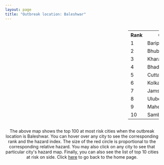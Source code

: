 ```yaml
---
layout: page
title: "Outbreak location: Baleshwar"
---
```

<div style="width: 100%; overflow: auto;">
<div style="width: 75%; float: left;">
<div id="mapid">
<script src="https://buda-magenta.github.io/hazard_map/load_map.js"></script>

<script>
var marker_outbreak = L.marker([21.500000, 86.750000],{"autoPan": true}).addTo(map); marker_outbreak.bindTooltip("Baleshwar").openTooltip();

var circle_1 = L.circle([21.934900, 86.732400], {"pane": "markerPane", "color": "red", "fill": true, "fillOpacity": 0.2, "fillRule": "evenodd", "lineCap": "round", "lineJoin": "round", "opacity": 1.0, "radius": 138082, "stroke": true, "weight": 3}).addTo(map);
circle_1.bindTooltip("Baripada<br>rank: 1<br>hazard index: 0.138083")
circle_1.bindPopup('<a href="https://buda-magenta.github.io/hazard_map/Baripada">Baripada</a>')

var circle_2 = L.circle([20.266777, 85.843559], {"pane": "markerPane", "color": "red", "fill": true, "fillOpacity": 0.2, "fillRule": "evenodd", "lineCap": "round", "lineJoin": "round", "opacity": 1.0, "radius": 47629, "stroke": true, "weight": 3}).addTo(map);
circle_2.bindTooltip("Bhubaneswar<br>rank: 2<br>hazard index: 0.047629")
circle_2.bindPopup('<a href="https://buda-magenta.github.io/hazard_map/Bhubaneswar">Bhubaneswar</a>')

var circle_3 = L.circle([25.133173, 86.525040], {"pane": "markerPane", "color": "red", "fill": true, "fillOpacity": 0.2, "fillRule": "evenodd", "lineCap": "round", "lineJoin": "round", "opacity": 1.0, "radius": 45208, "stroke": true, "weight": 3}).addTo(map);
circle_3.bindTooltip("Kharagpur<br>rank: 3<br>hazard index: 0.045208")
circle_3.bindPopup('<a href="https://buda-magenta.github.io/hazard_map/Kharagpur">Kharagpur</a>')

var circle_4 = L.circle([21.063329, 86.505373], {"pane": "markerPane", "color": "red", "fill": true, "fillOpacity": 0.2, "fillRule": "evenodd", "lineCap": "round", "lineJoin": "round", "opacity": 1.0, "radius": 34379, "stroke": true, "weight": 3}).addTo(map);
circle_4.bindTooltip("Bhadrak<br>rank: 4<br>hazard index: 0.034380")
circle_4.bindPopup('<a href="https://buda-magenta.github.io/hazard_map/Bhadrak">Bhadrak</a>')

var circle_5 = L.circle([20.468600, 85.879200], {"pane": "markerPane", "color": "red", "fill": true, "fillOpacity": 0.2, "fillRule": "evenodd", "lineCap": "round", "lineJoin": "round", "opacity": 1.0, "radius": 26114, "stroke": true, "weight": 3}).addTo(map);
circle_5.bindTooltip("Cuttack<br>rank: 5<br>hazard index: 0.026114")
circle_5.bindPopup('<a href="https://buda-magenta.github.io/hazard_map/Cuttack">Cuttack</a>')

var circle_6 = L.circle([22.541418, 88.357691], {"pane": "markerPane", "color": "red", "fill": true, "fillOpacity": 0.2, "fillRule": "evenodd", "lineCap": "round", "lineJoin": "round", "opacity": 1.0, "radius": 18597, "stroke": true, "weight": 3}).addTo(map);
circle_6.bindTooltip("Kolkata<br>rank: 6<br>hazard index: 0.018597")
circle_6.bindPopup('<a href="https://buda-magenta.github.io/hazard_map/Kolkata">Kolkata</a>')

var circle_7 = L.circle([22.801519, 86.202958], {"pane": "markerPane", "color": "red", "fill": true, "fillOpacity": 0.2, "fillRule": "evenodd", "lineCap": "round", "lineJoin": "round", "opacity": 1.0, "radius": 11504, "stroke": true, "weight": 3}).addTo(map);
circle_7.bindTooltip("Jamshedpur<br>rank: 7<br>hazard index: 0.011505")
circle_7.bindPopup('<a href="https://buda-magenta.github.io/hazard_map/Jamshedpur">Jamshedpur</a>')

var circle_8 = L.circle([22.472223, 88.093845], {"pane": "markerPane", "color": "red", "fill": true, "fillOpacity": 0.2, "fillRule": "evenodd", "lineCap": "round", "lineJoin": "round", "opacity": 1.0, "radius": 9973, "stroke": true, "weight": 3}).addTo(map);
circle_8.bindTooltip("Uluberia<br>rank: 8<br>hazard index: 0.009974")
circle_8.bindPopup('<a href="https://buda-magenta.github.io/hazard_map/Uluberia">Uluberia</a>')

var circle_9 = L.circle([22.508621, 88.253218], {"pane": "markerPane", "color": "red", "fill": true, "fillOpacity": 0.2, "fillRule": "evenodd", "lineCap": "round", "lineJoin": "round", "opacity": 1.0, "radius": 8126, "stroke": true, "weight": 3}).addTo(map);
circle_9.bindTooltip("Maheshtala<br>rank: 9<br>hazard index: 0.008127")
circle_9.bindPopup('<a href="https://buda-magenta.github.io/hazard_map/Maheshtala">Maheshtala</a>')

var circle_10 = L.circle([21.400000, 83.883333], {"pane": "markerPane", "color": "red", "fill": true, "fillOpacity": 0.2, "fillRule": "evenodd", "lineCap": "round", "lineJoin": "round", "opacity": 1.0, "radius": 7240, "stroke": true, "weight": 3}).addTo(map);
circle_10.bindTooltip("Sambalpur<br>rank: 10<br>hazard index: 0.007241")
circle_10.bindPopup('<a href="https://buda-magenta.github.io/hazard_map/Sambalpur">Sambalpur</a>')

var circle_11 = L.circle([17.723128, 83.301284], {"pane": "markerPane", "color": "red", "fill": true, "fillOpacity": 0.2, "fillRule": "evenodd", "lineCap": "round", "lineJoin": "round", "opacity": 1.0, "radius": 6399, "stroke": true, "weight": 3}).addTo(map);
circle_11.bindTooltip("Visakhapatnam<br>rank: 11<br>hazard index: 0.006399")
circle_11.bindPopup('<a href="https://buda-magenta.github.io/hazard_map/Visakhapatnam">Visakhapatnam</a>')

var circle_12 = L.circle([19.807608, 85.825254], {"pane": "markerPane", "color": "red", "fill": true, "fillOpacity": 0.2, "fillRule": "evenodd", "lineCap": "round", "lineJoin": "round", "opacity": 1.0, "radius": 5483, "stroke": true, "weight": 3}).addTo(map);
circle_12.bindTooltip("Puri<br>rank: 12<br>hazard index: 0.005483")
circle_12.bindPopup('<a href="https://buda-magenta.github.io/hazard_map/Puri">Puri</a>')

var circle_13 = L.circle([22.028124, 88.063265], {"pane": "markerPane", "color": "red", "fill": true, "fillOpacity": 0.2, "fillRule": "evenodd", "lineCap": "round", "lineJoin": "round", "opacity": 1.0, "radius": 4181, "stroke": true, "weight": 3}).addTo(map);
circle_13.bindTooltip("Haldia<br>rank: 13<br>hazard index: 0.004181")
circle_13.bindPopup('<a href="https://buda-magenta.github.io/hazard_map/Haldia">Haldia</a>')

var circle_14 = L.circle([19.087076, 82.023572], {"pane": "markerPane", "color": "red", "fill": true, "fillOpacity": 0.2, "fillRule": "evenodd", "lineCap": "round", "lineJoin": "round", "opacity": 1.0, "radius": 3385, "stroke": true, "weight": 3}).addTo(map);
circle_14.bindTooltip("Jagdalpur<br>rank: 14<br>hazard index: 0.003385")
circle_14.bindPopup('<a href="https://buda-magenta.github.io/hazard_map/Jagdalpur">Jagdalpur</a>')

var circle_15 = L.circle([22.782355, 86.159003], {"pane": "markerPane", "color": "red", "fill": true, "fillOpacity": 0.2, "fillRule": "evenodd", "lineCap": "round", "lineJoin": "round", "opacity": 1.0, "radius": 3146, "stroke": true, "weight": 3}).addTo(map);
circle_15.bindTooltip("Adityapur<br>rank: 15<br>hazard index: 0.003146")
circle_15.bindPopup('<a href="https://buda-magenta.github.io/hazard_map/Adityapur">Adityapur</a>')

var circle_16 = L.circle([23.131954, 87.207397], {"pane": "markerPane", "color": "red", "fill": true, "fillOpacity": 0.2, "fillRule": "evenodd", "lineCap": "round", "lineJoin": "round", "opacity": 1.0, "radius": 2993, "stroke": true, "weight": 3}).addTo(map);
circle_16.bindTooltip("Bankura<br>rank: 16<br>hazard index: 0.002994")
circle_16.bindPopup('<a href="https://buda-magenta.github.io/hazard_map/Bankura">Bankura</a>')

var circle_17 = L.circle([25.572433, 83.609605], {"pane": "markerPane", "color": "red", "fill": true, "fillOpacity": 0.2, "fillRule": "evenodd", "lineCap": "round", "lineJoin": "round", "opacity": 1.0, "radius": 2748, "stroke": true, "weight": 3}).addTo(map);
circle_17.bindTooltip("Medinipur<br>rank: 17<br>hazard index: 0.002748")
circle_17.bindPopup('<a href="https://buda-magenta.github.io/hazard_map/Medinipur">Medinipur</a>')

var circle_18 = L.circle([28.651718, 77.221939], {"pane": "markerPane", "color": "red", "fill": true, "fillOpacity": 0.2, "fillRule": "evenodd", "lineCap": "round", "lineJoin": "round", "opacity": 1.0, "radius": 1324, "stroke": true, "weight": 3}).addTo(map);
circle_18.bindTooltip("Delhi<br>rank: 18<br>hazard index: 0.001324")
circle_18.bindPopup('<a href="https://buda-magenta.github.io/hazard_map/Delhi">Delhi</a>')

var circle_19 = L.circle([18.112082, 83.405220], {"pane": "markerPane", "color": "red", "fill": true, "fillOpacity": 0.2, "fillRule": "evenodd", "lineCap": "round", "lineJoin": "round", "opacity": 1.0, "radius": 912, "stroke": true, "weight": 3}).addTo(map);
circle_19.bindTooltip("Vizianagaram<br>rank: 19<br>hazard index: 0.000912")
circle_19.bindPopup('<a href="https://buda-magenta.github.io/hazard_map/Vizianagaram">Vizianagaram</a>')

var circle_20 = L.circle([13.083694, 80.270186], {"pane": "markerPane", "color": "red", "fill": true, "fillOpacity": 0.2, "fillRule": "evenodd", "lineCap": "round", "lineJoin": "round", "opacity": 1.0, "radius": 867, "stroke": true, "weight": 3}).addTo(map);
circle_20.bindTooltip("Chennai<br>rank: 20<br>hazard index: 0.000868")
circle_20.bindPopup('<a href="https://buda-magenta.github.io/hazard_map/Chennai">Chennai</a>')

var circle_21 = L.circle([12.979120, 77.591300], {"pane": "markerPane", "color": "red", "fill": true, "fillOpacity": 0.2, "fillRule": "evenodd", "lineCap": "round", "lineJoin": "round", "opacity": 1.0, "radius": 794, "stroke": true, "weight": 3}).addTo(map);
circle_21.bindTooltip("Bangalore<br>rank: 21<br>hazard index: 0.000795")
circle_21.bindPopup('<a href="https://buda-magenta.github.io/hazard_map/Bangalore">Bangalore</a>')

var circle_22 = L.circle([17.388786, 78.461065], {"pane": "markerPane", "color": "red", "fill": true, "fillOpacity": 0.2, "fillRule": "evenodd", "lineCap": "round", "lineJoin": "round", "opacity": 1.0, "radius": 742, "stroke": true, "weight": 3}).addTo(map);
circle_22.bindTooltip("Hyderabad<br>rank: 22<br>hazard index: 0.000743")
circle_22.bindPopup('<a href="https://buda-magenta.github.io/hazard_map/Hyderabad">Hyderabad</a>')

var circle_23 = L.circle([16.508759, 80.618510], {"pane": "markerPane", "color": "red", "fill": true, "fillOpacity": 0.2, "fillRule": "evenodd", "lineCap": "round", "lineJoin": "round", "opacity": 1.0, "radius": 742, "stroke": true, "weight": 3}).addTo(map);
circle_23.bindTooltip("Vijayawada<br>rank: 23<br>hazard index: 0.000743")
circle_23.bindPopup('<a href="https://buda-magenta.github.io/hazard_map/Vijayawada">Vijayawada</a>')

var circle_24 = L.circle([23.370035, 85.325013], {"pane": "markerPane", "color": "red", "fill": true, "fillOpacity": 0.2, "fillRule": "evenodd", "lineCap": "round", "lineJoin": "round", "opacity": 1.0, "radius": 735, "stroke": true, "weight": 3}).addTo(map);
circle_24.bindTooltip("Ranchi<br>rank: 24<br>hazard index: 0.000735")
circle_24.bindPopup('<a href="https://buda-magenta.github.io/hazard_map/Ranchi">Ranchi</a>')

var circle_25 = L.circle([23.687130, 86.974659], {"pane": "markerPane", "color": "red", "fill": true, "fillOpacity": 0.2, "fillRule": "evenodd", "lineCap": "round", "lineJoin": "round", "opacity": 1.0, "radius": 702, "stroke": true, "weight": 3}).addTo(map);
circle_25.bindTooltip("Asansol<br>rank: 25<br>hazard index: 0.000703")
circle_25.bindPopup('<a href="https://buda-magenta.github.io/hazard_map/Asansol">Asansol</a>')

var circle_26 = L.circle([19.309813, 84.797156], {"pane": "markerPane", "color": "red", "fill": true, "fillOpacity": 0.2, "fillRule": "evenodd", "lineCap": "round", "lineJoin": "round", "opacity": 1.0, "radius": 700, "stroke": true, "weight": 3}).addTo(map);
circle_26.bindTooltip("Brahmapur<br>rank: 26<br>hazard index: 0.000700")
circle_26.bindPopup('<a href="https://buda-magenta.github.io/hazard_map/Brahmapur">Brahmapur</a>')

var circle_27 = L.circle([25.609324, 85.123525], {"pane": "markerPane", "color": "red", "fill": true, "fillOpacity": 0.2, "fillRule": "evenodd", "lineCap": "round", "lineJoin": "round", "opacity": 1.0, "radius": 684, "stroke": true, "weight": 3}).addTo(map);
circle_27.bindTooltip("Patna<br>rank: 27<br>hazard index: 0.000685")
circle_27.bindPopup('<a href="https://buda-magenta.github.io/hazard_map/Patna">Patna</a>')

var circle_28 = L.circle([19.075990, 72.877393], {"pane": "markerPane", "color": "red", "fill": true, "fillOpacity": 0.2, "fillRule": "evenodd", "lineCap": "round", "lineJoin": "round", "opacity": 1.0, "radius": 578, "stroke": true, "weight": 3}).addTo(map);
circle_28.bindTooltip("Mumbai<br>rank: 28<br>hazard index: 0.000579")
circle_28.bindPopup('<a href="https://buda-magenta.github.io/hazard_map/Mumbai">Mumbai</a>')

var circle_29 = L.circle([23.332200, 86.361600], {"pane": "markerPane", "color": "red", "fill": true, "fillOpacity": 0.2, "fillRule": "evenodd", "lineCap": "round", "lineJoin": "round", "opacity": 1.0, "radius": 578, "stroke": true, "weight": 3}).addTo(map);
circle_29.bindTooltip("Purulia<br>rank: 29<br>hazard index: 0.000578")
circle_29.bindPopup('<a href="https://buda-magenta.github.io/hazard_map/Purulia">Purulia</a>')

var circle_30 = L.circle([22.591260, 88.390964], {"pane": "markerPane", "color": "red", "fill": true, "fillOpacity": 0.2, "fillRule": "evenodd", "lineCap": "round", "lineJoin": "round", "opacity": 1.0, "radius": 544, "stroke": true, "weight": 3}).addTo(map);
circle_30.bindTooltip("Bidhan Nagar<br>rank: 30<br>hazard index: 0.000544")
circle_30.bindPopup('<a href="https://buda-magenta.github.io/hazard_map/Bidhan_Nagar">Bidhan Nagar</a>')

var circle_31 = L.circle([22.214285, 84.872437], {"pane": "markerPane", "color": "red", "fill": true, "fillOpacity": 0.2, "fillRule": "evenodd", "lineCap": "round", "lineJoin": "round", "opacity": 1.0, "radius": 514, "stroke": true, "weight": 3}).addTo(map);
circle_31.bindTooltip("Raurkela<br>rank: 31<br>hazard index: 0.000514")
circle_31.bindPopup('<a href="https://buda-magenta.github.io/hazard_map/Raurkela">Raurkela</a>')

var circle_32 = L.circle([26.180598, 91.753943], {"pane": "markerPane", "color": "red", "fill": true, "fillOpacity": 0.2, "fillRule": "evenodd", "lineCap": "round", "lineJoin": "round", "opacity": 1.0, "radius": 455, "stroke": true, "weight": 3}).addTo(map);
circle_32.bindTooltip("Guwahati<br>rank: 32<br>hazard index: 0.000456")
circle_32.bindPopup('<a href="https://buda-magenta.github.io/hazard_map/Guwahati">Guwahati</a>')

var circle_33 = L.circle([24.476642, 86.606732], {"pane": "markerPane", "color": "red", "fill": true, "fillOpacity": 0.2, "fillRule": "evenodd", "lineCap": "round", "lineJoin": "round", "opacity": 1.0, "radius": 455, "stroke": true, "weight": 3}).addTo(map);
circle_33.bindTooltip("Deoghar<br>rank: 33<br>hazard index: 0.000456")
circle_33.bindPopup('<a href="https://buda-magenta.github.io/hazard_map/Deoghar">Deoghar</a>')

var circle_34 = L.circle([23.795281, 86.430964], {"pane": "markerPane", "color": "red", "fill": true, "fillOpacity": 0.2, "fillRule": "evenodd", "lineCap": "round", "lineJoin": "round", "opacity": 1.0, "radius": 396, "stroke": true, "weight": 3}).addTo(map);
circle_34.bindTooltip("Dhanbad<br>rank: 34<br>hazard index: 0.000396")
circle_34.bindPopup('<a href="https://buda-magenta.github.io/hazard_map/Dhanbad">Dhanbad</a>')

var circle_35 = L.circle([23.535048, 87.338043], {"pane": "markerPane", "color": "red", "fill": true, "fillOpacity": 0.2, "fillRule": "evenodd", "lineCap": "round", "lineJoin": "round", "opacity": 1.0, "radius": 376, "stroke": true, "weight": 3}).addTo(map);
circle_35.bindTooltip("Durgapur<br>rank: 35<br>hazard index: 0.000376")
circle_35.bindPopup('<a href="https://buda-magenta.github.io/hazard_map/Durgapur">Durgapur</a>')

var circle_36 = L.circle([23.250000, 87.750000], {"pane": "markerPane", "color": "red", "fill": true, "fillOpacity": 0.2, "fillRule": "evenodd", "lineCap": "round", "lineJoin": "round", "opacity": 1.0, "radius": 375, "stroke": true, "weight": 3}).addTo(map);
circle_36.bindTooltip("Barddhaman<br>rank: 36<br>hazard index: 0.000375")
circle_36.bindPopup('<a href="https://buda-magenta.github.io/hazard_map/Barddhaman">Barddhaman</a>')

var circle_37 = L.circle([26.716413, 88.430992], {"pane": "markerPane", "color": "red", "fill": true, "fillOpacity": 0.2, "fillRule": "evenodd", "lineCap": "round", "lineJoin": "round", "opacity": 1.0, "radius": 357, "stroke": true, "weight": 3}).addTo(map);
circle_37.bindTooltip("Siliguri<br>rank: 37<br>hazard index: 0.000358")
circle_37.bindPopup('<a href="https://buda-magenta.github.io/hazard_map/Siliguri">Siliguri</a>')

var circle_38 = L.circle([26.460914, 80.321759], {"pane": "markerPane", "color": "red", "fill": true, "fillOpacity": 0.2, "fillRule": "evenodd", "lineCap": "round", "lineJoin": "round", "opacity": 1.0, "radius": 280, "stroke": true, "weight": 3}).addTo(map);
circle_38.bindTooltip("Kanpur<br>rank: 38<br>hazard index: 0.000281")
circle_38.bindPopup('<a href="https://buda-magenta.github.io/hazard_map/Kanpur">Kanpur</a>')

var circle_39 = L.circle([22.695034, 88.377060], {"pane": "markerPane", "color": "red", "fill": true, "fillOpacity": 0.2, "fillRule": "evenodd", "lineCap": "round", "lineJoin": "round", "opacity": 1.0, "radius": 254, "stroke": true, "weight": 3}).addTo(map);
circle_39.bindTooltip("Panihati<br>rank: 39<br>hazard index: 0.000255")
circle_39.bindPopup('<a href="https://buda-magenta.github.io/hazard_map/Panihati">Panihati</a>')

var circle_40 = L.circle([22.670728, 88.376342], {"pane": "markerPane", "color": "red", "fill": true, "fillOpacity": 0.2, "fillRule": "evenodd", "lineCap": "round", "lineJoin": "round", "opacity": 1.0, "radius": 223, "stroke": true, "weight": 3}).addTo(map);
circle_40.bindTooltip("Kamarhati<br>rank: 40<br>hazard index: 0.000223")
circle_40.bindPopup('<a href="https://buda-magenta.github.io/hazard_map/Kamarhati">Kamarhati</a>')

var circle_41 = L.circle([17.005045, 81.780473], {"pane": "markerPane", "color": "red", "fill": true, "fillOpacity": 0.2, "fillRule": "evenodd", "lineCap": "round", "lineJoin": "round", "opacity": 1.0, "radius": 217, "stroke": true, "weight": 3}).addTo(map);
circle_41.bindTooltip("Rajahmundry<br>rank: 41<br>hazard index: 0.000217")
circle_41.bindPopup('<a href="https://buda-magenta.github.io/hazard_map/Rajahmundry">Rajahmundry</a>')

var circle_42 = L.circle([21.237947, 81.633683], {"pane": "markerPane", "color": "red", "fill": true, "fillOpacity": 0.2, "fillRule": "evenodd", "lineCap": "round", "lineJoin": "round", "opacity": 1.0, "radius": 215, "stroke": true, "weight": 3}).addTo(map);
circle_42.bindTooltip("Raipur<br>rank: 42<br>hazard index: 0.000216")
circle_42.bindPopup('<a href="https://buda-magenta.github.io/hazard_map/Raipur">Raipur</a>')

var circle_43 = L.circle([22.890183, 88.426939], {"pane": "markerPane", "color": "red", "fill": true, "fillOpacity": 0.2, "fillRule": "evenodd", "lineCap": "round", "lineJoin": "round", "opacity": 1.0, "radius": 212, "stroke": true, "weight": 3}).addTo(map);
circle_43.bindTooltip("Naihati<br>rank: 43<br>hazard index: 0.000212")
circle_43.bindPopup('<a href="https://buda-magenta.github.io/hazard_map/Naihati">Naihati</a>')

var circle_44 = L.circle([23.730215, 86.839671], {"pane": "markerPane", "color": "red", "fill": true, "fillOpacity": 0.2, "fillRule": "evenodd", "lineCap": "round", "lineJoin": "round", "opacity": 1.0, "radius": 208, "stroke": true, "weight": 3}).addTo(map);
circle_44.bindTooltip("Kulti<br>rank: 44<br>hazard index: 0.000208")
circle_44.bindPopup('<a href="https://buda-magenta.github.io/hazard_map/Kulti">Kulti</a>')

var circle_45 = L.circle([22.646958, 88.343612], {"pane": "markerPane", "color": "red", "fill": true, "fillOpacity": 0.2, "fillRule": "evenodd", "lineCap": "round", "lineJoin": "round", "opacity": 1.0, "radius": 193, "stroke": true, "weight": 3}).addTo(map);
circle_45.bindTooltip("Bally<br>rank: 45<br>hazard index: 0.000194")
circle_45.bindPopup('<a href="https://buda-magenta.github.io/hazard_map/Bally">Bally</a>')

var circle_46 = L.circle([22.519770, 82.629515], {"pane": "markerPane", "color": "red", "fill": true, "fillOpacity": 0.2, "fillRule": "evenodd", "lineCap": "round", "lineJoin": "round", "opacity": 1.0, "radius": 188, "stroke": true, "weight": 3}).addTo(map);
circle_46.bindTooltip("Korba<br>rank: 46<br>hazard index: 0.000188")
circle_46.bindPopup('<a href="https://buda-magenta.github.io/hazard_map/Korba">Korba</a>')

var circle_47 = L.circle([22.500000, 83.500000], {"pane": "markerPane", "color": "red", "fill": true, "fillOpacity": 0.2, "fillRule": "evenodd", "lineCap": "round", "lineJoin": "round", "opacity": 1.0, "radius": 180, "stroke": true, "weight": 3}).addTo(map);
circle_47.bindTooltip("Raigarh<br>rank: 47<br>hazard index: 0.000180")
circle_47.bindPopup('<a href="https://buda-magenta.github.io/hazard_map/Raigarh">Raigarh</a>')

var circle_48 = L.circle([22.707369, 88.374437], {"pane": "markerPane", "color": "red", "fill": true, "fillOpacity": 0.2, "fillRule": "evenodd", "lineCap": "round", "lineJoin": "round", "opacity": 1.0, "radius": 164, "stroke": true, "weight": 3}).addTo(map);
circle_48.bindTooltip("Baranagar<br>rank: 48<br>hazard index: 0.000165")
circle_48.bindPopup('<a href="https://buda-magenta.github.io/hazard_map/Baranagar">Baranagar</a>')

var circle_49 = L.circle([24.965712, 88.127778], {"pane": "markerPane", "color": "red", "fill": true, "fillOpacity": 0.2, "fillRule": "evenodd", "lineCap": "round", "lineJoin": "round", "opacity": 1.0, "radius": 157, "stroke": true, "weight": 3}).addTo(map);
circle_49.bindTooltip("English Bazar<br>rank: 49<br>hazard index: 0.000157")
circle_49.bindPopup('<a href="https://buda-magenta.github.io/hazard_map/English_Bazar">English Bazar</a>')

var circle_50 = L.circle([18.320022, 83.916077], {"pane": "markerPane", "color": "red", "fill": true, "fillOpacity": 0.2, "fillRule": "evenodd", "lineCap": "round", "lineJoin": "round", "opacity": 1.0, "radius": 156, "stroke": true, "weight": 3}).addTo(map);
circle_50.bindTooltip("Srikakulam<br>rank: 50<br>hazard index: 0.000156")
circle_50.bindPopup('<a href="https://buda-magenta.github.io/hazard_map/Srikakulam">Srikakulam</a>')

var circle_51 = L.circle([11.001812, 76.962843], {"pane": "markerPane", "color": "red", "fill": true, "fillOpacity": 0.2, "fillRule": "evenodd", "lineCap": "round", "lineJoin": "round", "opacity": 1.0, "radius": 150, "stroke": true, "weight": 3}).addTo(map);
circle_51.bindTooltip("Coimbatore<br>rank: 51<br>hazard index: 0.000151")
circle_51.bindPopup('<a href="https://buda-magenta.github.io/hazard_map/Coimbatore">Coimbatore</a>')

var circle_52 = L.circle([22.383333, 82.133333], {"pane": "markerPane", "color": "red", "fill": true, "fillOpacity": 0.2, "fillRule": "evenodd", "lineCap": "round", "lineJoin": "round", "opacity": 1.0, "radius": 138, "stroke": true, "weight": 3}).addTo(map);
circle_52.bindTooltip("Bilaspur<br>rank: 52<br>hazard index: 0.000139")
circle_52.bindPopup('<a href="https://buda-magenta.github.io/hazard_map/Bilaspur">Bilaspur</a>')

var circle_53 = L.circle([18.793568, 80.815939], {"pane": "markerPane", "color": "red", "fill": true, "fillOpacity": 0.2, "fillRule": "evenodd", "lineCap": "round", "lineJoin": "round", "opacity": 1.0, "radius": 137, "stroke": true, "weight": 3}).addTo(map);
circle_53.bindTooltip("Bijapur<br>rank: 53<br>hazard index: 0.000138")
circle_53.bindPopup('<a href="https://buda-magenta.github.io/hazard_map/Bijapur">Bijapur</a>')

var circle_54 = L.circle([22.694792, 88.453018], {"pane": "markerPane", "color": "red", "fill": true, "fillOpacity": 0.2, "fillRule": "evenodd", "lineCap": "round", "lineJoin": "round", "opacity": 1.0, "radius": 132, "stroke": true, "weight": 3}).addTo(map);
circle_54.bindTooltip("Madhyamgram<br>rank: 54<br>hazard index: 0.000132")
circle_54.bindPopup('<a href="https://buda-magenta.github.io/hazard_map/Madhyamgram">Madhyamgram</a>')

var circle_55 = L.circle([26.083143, 86.032571], {"pane": "markerPane", "color": "red", "fill": true, "fillOpacity": 0.2, "fillRule": "evenodd", "lineCap": "round", "lineJoin": "round", "opacity": 1.0, "radius": 126, "stroke": true, "weight": 3}).addTo(map);
circle_55.bindTooltip("Darbhanga<br>rank: 55<br>hazard index: 0.000127")
circle_55.bindPopup('<a href="https://buda-magenta.github.io/hazard_map/Darbhanga">Darbhanga</a>')

var circle_56 = L.circle([22.754995, 88.341667], {"pane": "markerPane", "color": "red", "fill": true, "fillOpacity": 0.2, "fillRule": "evenodd", "lineCap": "round", "lineJoin": "round", "opacity": 1.0, "radius": 121, "stroke": true, "weight": 3}).addTo(map);
circle_56.bindTooltip("Serampore<br>rank: 56<br>hazard index: 0.000122")
circle_56.bindPopup('<a href="https://buda-magenta.github.io/hazard_map/Serampore">Serampore</a>')

var circle_57 = L.circle([11.664300, 78.146000], {"pane": "markerPane", "color": "red", "fill": true, "fillOpacity": 0.2, "fillRule": "evenodd", "lineCap": "round", "lineJoin": "round", "opacity": 1.0, "radius": 118, "stroke": true, "weight": 3}).addTo(map);
circle_57.bindTooltip("Salem<br>rank: 57<br>hazard index: 0.000118")
circle_57.bindPopup('<a href="https://buda-magenta.github.io/hazard_map/Salem">Salem</a>')

var circle_58 = L.circle([22.667046, 88.341146], {"pane": "markerPane", "color": "red", "fill": true, "fillOpacity": 0.2, "fillRule": "evenodd", "lineCap": "round", "lineJoin": "round", "opacity": 1.0, "radius": 107, "stroke": true, "weight": 3}).addTo(map);
circle_58.bindTooltip("Uttarpara<br>rank: 58<br>hazard index: 0.000108")
circle_58.bindPopup('<a href="https://buda-magenta.github.io/hazard_map/Uttarpara">Uttarpara</a>')

var circle_59 = L.circle([21.149813, 79.082056], {"pane": "markerPane", "color": "red", "fill": true, "fillOpacity": 0.2, "fillRule": "evenodd", "lineCap": "round", "lineJoin": "round", "opacity": 1.0, "radius": 107, "stroke": true, "weight": 3}).addTo(map);
circle_59.bindTooltip("Nagpur<br>rank: 59<br>hazard index: 0.000107")
circle_59.bindPopup('<a href="https://buda-magenta.github.io/hazard_map/Nagpur">Nagpur</a>')

var circle_60 = L.circle([21.735348, 81.944459], {"pane": "markerPane", "color": "red", "fill": true, "fillOpacity": 0.2, "fillRule": "evenodd", "lineCap": "round", "lineJoin": "round", "opacity": 1.0, "radius": 101, "stroke": true, "weight": 3}).addTo(map);
circle_60.bindTooltip("Bhatpara<br>rank: 60<br>hazard index: 0.000102")
circle_60.bindPopup('<a href="https://buda-magenta.github.io/hazard_map/Bhatpara">Bhatpara</a>')

var circle_61 = L.circle([16.291519, 80.454159], {"pane": "markerPane", "color": "red", "fill": true, "fillOpacity": 0.2, "fillRule": "evenodd", "lineCap": "round", "lineJoin": "round", "opacity": 1.0, "radius": 101, "stroke": true, "weight": 3}).addTo(map);
circle_61.bindTooltip("Guntur<br>rank: 61<br>hazard index: 0.000101")
circle_61.bindPopup('<a href="https://buda-magenta.github.io/hazard_map/Guntur">Guntur</a>')

var circle_62 = L.circle([22.870214, 88.419608], {"pane": "markerPane", "color": "red", "fill": true, "fillOpacity": 0.2, "fillRule": "evenodd", "lineCap": "round", "lineJoin": "round", "opacity": 1.0, "radius": 97, "stroke": true, "weight": 3}).addTo(map);
circle_62.bindTooltip("Barrackpur<br>rank: 62<br>hazard index: 0.000098")
circle_62.bindPopup('<a href="https://buda-magenta.github.io/hazard_map/Barrackpur">Barrackpur</a>')

var circle_63 = L.circle([23.405848, 88.495894], {"pane": "markerPane", "color": "red", "fill": true, "fillOpacity": 0.2, "fillRule": "evenodd", "lineCap": "round", "lineJoin": "round", "opacity": 1.0, "radius": 93, "stroke": true, "weight": 3}).addTo(map);
circle_63.bindTooltip("Krishnanagar<br>rank: 63<br>hazard index: 0.000094")
circle_63.bindPopup('<a href="https://buda-magenta.github.io/hazard_map/Krishnanagar">Krishnanagar</a>')

var circle_64 = L.circle([14.449372, 79.987376], {"pane": "markerPane", "color": "red", "fill": true, "fillOpacity": 0.2, "fillRule": "evenodd", "lineCap": "round", "lineJoin": "round", "opacity": 1.0, "radius": 93, "stroke": true, "weight": 3}).addTo(map);
circle_64.bindTooltip("Nellore<br>rank: 64<br>hazard index: 0.000093")
circle_64.bindPopup('<a href="https://buda-magenta.github.io/hazard_map/Nellore">Nellore</a>')

var circle_65 = L.circle([25.680654, 88.124646], {"pane": "markerPane", "color": "red", "fill": true, "fillOpacity": 0.2, "fillRule": "evenodd", "lineCap": "round", "lineJoin": "round", "opacity": 1.0, "radius": 92, "stroke": true, "weight": 3}).addTo(map);
circle_65.bindTooltip("Raiganj<br>rank: 65<br>hazard index: 0.000092")
circle_65.bindPopup('<a href="https://buda-magenta.github.io/hazard_map/Raiganj">Raiganj</a>')

var circle_66 = L.circle([23.160894, 79.949770], {"pane": "markerPane", "color": "red", "fill": true, "fillOpacity": 0.2, "fillRule": "evenodd", "lineCap": "round", "lineJoin": "round", "opacity": 1.0, "radius": 91, "stroke": true, "weight": 3}).addTo(map);
circle_66.bindTooltip("Jabalpur<br>rank: 66<br>hazard index: 0.000091")
circle_66.bindPopup('<a href="https://buda-magenta.github.io/hazard_map/Jabalpur">Jabalpur</a>')

var circle_67 = L.circle([16.676135, 81.170868], {"pane": "markerPane", "color": "red", "fill": true, "fillOpacity": 0.2, "fillRule": "evenodd", "lineCap": "round", "lineJoin": "round", "opacity": 1.0, "radius": 89, "stroke": true, "weight": 3}).addTo(map);
circle_67.bindTooltip("Eluru<br>rank: 67<br>hazard index: 0.000090")
circle_67.bindPopup('<a href="https://buda-magenta.github.io/hazard_map/Eluru">Eluru</a>')

var circle_68 = L.circle([24.379576, 88.585573], {"pane": "markerPane", "color": "red", "fill": true, "fillOpacity": 0.2, "fillRule": "evenodd", "lineCap": "round", "lineJoin": "round", "opacity": 1.0, "radius": 88, "stroke": true, "weight": 3}).addTo(map);
circle_68.bindTooltip("Baharampur<br>rank: 68<br>hazard index: 0.000089")
circle_68.bindPopup('<a href="https://buda-magenta.github.io/hazard_map/Baharampur">Baharampur</a>')

var circle_69 = L.circle([24.796436, 85.007956], {"pane": "markerPane", "color": "red", "fill": true, "fillOpacity": 0.2, "fillRule": "evenodd", "lineCap": "round", "lineJoin": "round", "opacity": 1.0, "radius": 88, "stroke": true, "weight": 3}).addTo(map);
circle_69.bindTooltip("Gaya<br>rank: 69<br>hazard index: 0.000088")
circle_69.bindPopup('<a href="https://buda-magenta.github.io/hazard_map/Gaya">Gaya</a>')

var circle_70 = L.circle([23.699128, 85.991069], {"pane": "markerPane", "color": "red", "fill": true, "fillOpacity": 0.2, "fillRule": "evenodd", "lineCap": "round", "lineJoin": "round", "opacity": 1.0, "radius": 84, "stroke": true, "weight": 3}).addTo(map);
circle_70.bindTooltip("Bokaro<br>rank: 70<br>hazard index: 0.000084")
circle_70.bindPopup('<a href="https://buda-magenta.github.io/hazard_map/Bokaro">Bokaro</a>')

var circle_71 = L.circle([16.943739, 82.235061], {"pane": "markerPane", "color": "red", "fill": true, "fillOpacity": 0.2, "fillRule": "evenodd", "lineCap": "round", "lineJoin": "round", "opacity": 1.0, "radius": 84, "stroke": true, "weight": 3}).addTo(map);
circle_71.bindTooltip("Kakinada<br>rank: 71<br>hazard index: 0.000084")
circle_71.bindPopup('<a href="https://buda-magenta.github.io/hazard_map/Kakinada">Kakinada</a>')

var circle_72 = L.circle([22.726141, 88.343487], {"pane": "markerPane", "color": "red", "fill": true, "fillOpacity": 0.2, "fillRule": "evenodd", "lineCap": "round", "lineJoin": "round", "opacity": 1.0, "radius": 82, "stroke": true, "weight": 3}).addTo(map);
circle_72.bindTooltip("Rishra<br>rank: 72<br>hazard index: 0.000083")
circle_72.bindPopup('<a href="https://buda-magenta.github.io/hazard_map/Rishra">Rishra</a>')

var circle_73 = L.circle([22.794910, 88.331772], {"pane": "markerPane", "color": "red", "fill": true, "fillOpacity": 0.2, "fillRule": "evenodd", "lineCap": "round", "lineJoin": "round", "opacity": 1.0, "radius": 80, "stroke": true, "weight": 3}).addTo(map);
circle_73.bindTooltip("Baidyabati<br>rank: 73<br>hazard index: 0.000080")
circle_73.bindPopup('<a href="https://buda-magenta.github.io/hazard_map/Baidyabati">Baidyabati</a>')

var circle_74 = L.circle([22.741920, 88.379201], {"pane": "markerPane", "color": "red", "fill": true, "fillOpacity": 0.2, "fillRule": "evenodd", "lineCap": "round", "lineJoin": "round", "opacity": 1.0, "radius": 78, "stroke": true, "weight": 3}).addTo(map);
circle_74.bindTooltip("Titagarh<br>rank: 74<br>hazard index: 0.000079")
circle_74.bindPopup('<a href="https://buda-magenta.github.io/hazard_map/Titagarh">Titagarh</a>')

var circle_75 = L.circle([25.438130, 81.833800], {"pane": "markerPane", "color": "red", "fill": true, "fillOpacity": 0.2, "fillRule": "evenodd", "lineCap": "round", "lineJoin": "round", "opacity": 1.0, "radius": 75, "stroke": true, "weight": 3}).addTo(map);
circle_75.bindTooltip("Allahabad<br>rank: 75<br>hazard index: 0.000075")
circle_75.bindPopup('<a href="https://buda-magenta.github.io/hazard_map/Allahabad">Allahabad</a>')

var circle_76 = L.circle([22.715699, 88.381582], {"pane": "markerPane", "color": "red", "fill": true, "fillOpacity": 0.2, "fillRule": "evenodd", "lineCap": "round", "lineJoin": "round", "opacity": 1.0, "radius": 73, "stroke": true, "weight": 3}).addTo(map);
circle_76.bindTooltip("Khardaha<br>rank: 76<br>hazard index: 0.000074")
circle_76.bindPopup('<a href="https://buda-magenta.github.io/hazard_map/Khardaha">Khardaha</a>')

var circle_77 = L.circle([26.298638, 87.953148], {"pane": "markerPane", "color": "red", "fill": true, "fillOpacity": 0.2, "fillRule": "evenodd", "lineCap": "round", "lineJoin": "round", "opacity": 1.0, "radius": 73, "stroke": true, "weight": 3}).addTo(map);
circle_77.bindTooltip("Kishanganj<br>rank: 77<br>hazard index: 0.000074")
circle_77.bindPopup('<a href="https://buda-magenta.github.io/hazard_map/Kishanganj">Kishanganj</a>')

var circle_78 = L.circle([22.949011, 88.435910], {"pane": "markerPane", "color": "red", "fill": true, "fillOpacity": 0.2, "fillRule": "evenodd", "lineCap": "round", "lineJoin": "round", "opacity": 1.0, "radius": 72, "stroke": true, "weight": 3}).addTo(map);
circle_78.bindTooltip("Kanchrapara<br>rank: 78<br>hazard index: 0.000072")
circle_78.bindPopup('<a href="https://buda-magenta.github.io/hazard_map/Kanchrapara">Kanchrapara</a>')

var circle_79 = L.circle([25.286698, 87.132254], {"pane": "markerPane", "color": "red", "fill": true, "fillOpacity": 0.2, "fillRule": "evenodd", "lineCap": "round", "lineJoin": "round", "opacity": 1.0, "radius": 72, "stroke": true, "weight": 3}).addTo(map);
circle_79.bindTooltip("Bhagalpur<br>rank: 79<br>hazard index: 0.000072")
circle_79.bindPopup('<a href="https://buda-magenta.github.io/hazard_map/Bhagalpur">Bhagalpur</a>')

var circle_80 = L.circle([18.521428, 73.854454], {"pane": "markerPane", "color": "red", "fill": true, "fillOpacity": 0.2, "fillRule": "evenodd", "lineCap": "round", "lineJoin": "round", "opacity": 1.0, "radius": 70, "stroke": true, "weight": 3}).addTo(map);
circle_80.bindTooltip("Pune<br>rank: 80<br>hazard index: 0.000071")
circle_80.bindPopup('<a href="https://buda-magenta.github.io/hazard_map/Pune">Pune</a>')

var circle_81 = L.circle([22.717624, 88.488953], {"pane": "markerPane", "color": "red", "fill": true, "fillOpacity": 0.2, "fillRule": "evenodd", "lineCap": "round", "lineJoin": "round", "opacity": 1.0, "radius": 70, "stroke": true, "weight": 3}).addTo(map);
circle_81.bindTooltip("Barasat<br>rank: 81<br>hazard index: 0.000070")
circle_81.bindPopup('<a href="https://buda-magenta.github.io/hazard_map/Barasat">Barasat</a>')

var circle_82 = L.circle([26.838100, 80.934600], {"pane": "markerPane", "color": "red", "fill": true, "fillOpacity": 0.2, "fillRule": "evenodd", "lineCap": "round", "lineJoin": "round", "opacity": 1.0, "radius": 70, "stroke": true, "weight": 3}).addTo(map);
circle_82.bindTooltip("Lucknow<br>rank: 82<br>hazard index: 0.000070")
circle_82.bindPopup('<a href="https://buda-magenta.github.io/hazard_map/Lucknow">Lucknow</a>')

var circle_83 = L.circle([26.148658, 85.340013], {"pane": "markerPane", "color": "red", "fill": true, "fillOpacity": 0.2, "fillRule": "evenodd", "lineCap": "round", "lineJoin": "round", "opacity": 1.0, "radius": 63, "stroke": true, "weight": 3}).addTo(map);
circle_83.bindTooltip("Muzaffarpur<br>rank: 83<br>hazard index: 0.000064")
circle_83.bindPopup('<a href="https://buda-magenta.github.io/hazard_map/Muzaffarpur">Muzaffarpur</a>')

var circle_84 = L.circle([8.576971, 77.050125], {"pane": "markerPane", "color": "red", "fill": true, "fillOpacity": 0.2, "fillRule": "evenodd", "lineCap": "round", "lineJoin": "round", "opacity": 1.0, "radius": 63, "stroke": true, "weight": 3}).addTo(map);
circle_84.bindTooltip("Thiruvananthapuram<br>rank: 84<br>hazard index: 0.000064")
circle_84.bindPopup('<a href="https://buda-magenta.github.io/hazard_map/Thiruvananthapuram">Thiruvananthapuram</a>')

var circle_85 = L.circle([15.507555, 80.060800], {"pane": "markerPane", "color": "red", "fill": true, "fillOpacity": 0.2, "fillRule": "evenodd", "lineCap": "round", "lineJoin": "round", "opacity": 1.0, "radius": 61, "stroke": true, "weight": 3}).addTo(map);
circle_85.bindTooltip("Ongole<br>rank: 85<br>hazard index: 0.000061")
circle_85.bindPopup('<a href="https://buda-magenta.github.io/hazard_map/Ongole">Ongole</a>')

var circle_86 = L.circle([22.920982, 88.437022], {"pane": "markerPane", "color": "red", "fill": true, "fillOpacity": 0.2, "fillRule": "evenodd", "lineCap": "round", "lineJoin": "round", "opacity": 1.0, "radius": 56, "stroke": true, "weight": 3}).addTo(map);
circle_86.bindTooltip("Halisahar<br>rank: 86<br>hazard index: 0.000056")
circle_86.bindPopup('<a href="https://buda-magenta.github.io/hazard_map/Halisahar">Halisahar</a>')

var circle_87 = L.circle([25.623400, 85.041700], {"pane": "markerPane", "color": "red", "fill": true, "fillOpacity": 0.2, "fillRule": "evenodd", "lineCap": "round", "lineJoin": "round", "opacity": 1.0, "radius": 54, "stroke": true, "weight": 3}).addTo(map);
circle_87.bindTooltip("Dinapur Nizamat<br>rank: 87<br>hazard index: 0.000054")
circle_87.bindPopup('<a href="https://buda-magenta.github.io/hazard_map/Dinapur_Nizamat">Dinapur Nizamat</a>')

var circle_88 = L.circle([11.101781, 77.345192], {"pane": "markerPane", "color": "red", "fill": true, "fillOpacity": 0.2, "fillRule": "evenodd", "lineCap": "round", "lineJoin": "round", "opacity": 1.0, "radius": 53, "stroke": true, "weight": 3}).addTo(map);
circle_88.bindTooltip("Tiruppur<br>rank: 88<br>hazard index: 0.000054")
circle_88.bindPopup('<a href="https://buda-magenta.github.io/hazard_map/Tiruppur">Tiruppur</a>')

var circle_89 = L.circle([25.205305, 85.514612], {"pane": "markerPane", "color": "red", "fill": true, "fillOpacity": 0.2, "fillRule": "evenodd", "lineCap": "round", "lineJoin": "round", "opacity": 1.0, "radius": 53, "stroke": true, "weight": 3}).addTo(map);
circle_89.bindTooltip("Biharsharif<br>rank: 89<br>hazard index: 0.000054")
circle_89.bindPopup('<a href="https://buda-magenta.github.io/hazard_map/Biharsharif">Biharsharif</a>')

var circle_90 = L.circle([23.831238, 91.282382], {"pane": "markerPane", "color": "red", "fill": true, "fillOpacity": 0.2, "fillRule": "evenodd", "lineCap": "round", "lineJoin": "round", "opacity": 1.0, "radius": 53, "stroke": true, "weight": 3}).addTo(map);
circle_90.bindTooltip("Agartala<br>rank: 90<br>hazard index: 0.000054")
circle_90.bindPopup('<a href="https://buda-magenta.github.io/hazard_map/Agartala">Agartala</a>')

var circle_91 = L.circle([26.000000, 87.500000], {"pane": "markerPane", "color": "red", "fill": true, "fillOpacity": 0.2, "fillRule": "evenodd", "lineCap": "round", "lineJoin": "round", "opacity": 1.0, "radius": 50, "stroke": true, "weight": 3}).addTo(map);
circle_91.bindTooltip("Purnia<br>rank: 91<br>hazard index: 0.000051")
circle_91.bindPopup('<a href="https://buda-magenta.github.io/hazard_map/Purnia">Purnia</a>')

var circle_92 = L.circle([23.388901, 88.372439], {"pane": "markerPane", "color": "red", "fill": true, "fillOpacity": 0.2, "fillRule": "evenodd", "lineCap": "round", "lineJoin": "round", "opacity": 1.0, "radius": 50, "stroke": true, "weight": 3}).addTo(map);
circle_92.bindTooltip("Nabadwip<br>rank: 92<br>hazard index: 0.000050")
circle_92.bindPopup('<a href="https://buda-magenta.github.io/hazard_map/Nabadwip">Nabadwip</a>')

var circle_93 = L.circle([25.531031, 78.652689], {"pane": "markerPane", "color": "red", "fill": true, "fillOpacity": 0.2, "fillRule": "evenodd", "lineCap": "round", "lineJoin": "round", "opacity": 1.0, "radius": 48, "stroke": true, "weight": 3}).addTo(map);
circle_93.bindTooltip("Jhansi<br>rank: 93<br>hazard index: 0.000049")
circle_93.bindPopup('<a href="https://buda-magenta.github.io/hazard_map/Jhansi">Jhansi</a>')

var circle_94 = L.circle([15.351838, 75.137985], {"pane": "markerPane", "color": "red", "fill": true, "fillOpacity": 0.2, "fillRule": "evenodd", "lineCap": "round", "lineJoin": "round", "opacity": 1.0, "radius": 48, "stroke": true, "weight": 3}).addTo(map);
circle_94.bindTooltip("Hubli<br>rank: 94<br>hazard index: 0.000048")
circle_94.bindPopup('<a href="https://buda-magenta.github.io/hazard_map/Hubli">Hubli</a>')

var circle_95 = L.circle([25.512719, 86.090571], {"pane": "markerPane", "color": "red", "fill": true, "fillOpacity": 0.2, "fillRule": "evenodd", "lineCap": "round", "lineJoin": "round", "opacity": 1.0, "radius": 45, "stroke": true, "weight": 3}).addTo(map);
circle_95.bindTooltip("Begusarai<br>rank: 95<br>hazard index: 0.000046")
circle_95.bindPopup('<a href="https://buda-magenta.github.io/hazard_map/Begusarai">Begusarai</a>')

var circle_96 = L.circle([19.194329, 72.970178], {"pane": "markerPane", "color": "red", "fill": true, "fillOpacity": 0.2, "fillRule": "evenodd", "lineCap": "round", "lineJoin": "round", "opacity": 1.0, "radius": 43, "stroke": true, "weight": 3}).addTo(map);
circle_96.bindTooltip("Thane<br>rank: 96<br>hazard index: 0.000043")
circle_96.bindPopup('<a href="https://buda-magenta.github.io/hazard_map/Thane">Thane</a>')

var circle_97 = L.circle([10.525626, 76.213254], {"pane": "markerPane", "color": "red", "fill": true, "fillOpacity": 0.2, "fillRule": "evenodd", "lineCap": "round", "lineJoin": "round", "opacity": 1.0, "radius": 42, "stroke": true, "weight": 3}).addTo(map);
circle_97.bindTooltip("Thrissur<br>rank: 97<br>hazard index: 0.000043")
circle_97.bindPopup('<a href="https://buda-magenta.github.io/hazard_map/Thrissur">Thrissur</a>')

var circle_98 = L.circle([26.698885, 88.320030], {"pane": "markerPane", "color": "red", "fill": true, "fillOpacity": 0.2, "fillRule": "evenodd", "lineCap": "round", "lineJoin": "round", "opacity": 1.0, "radius": 42, "stroke": true, "weight": 3}).addTo(map);
circle_98.bindTooltip("Bagdogra<br>rank: 98<br>hazard index: 0.000043")
circle_98.bindPopup('<a href="https://buda-magenta.github.io/hazard_map/Bagdogra">Bagdogra</a>')

var circle_99 = L.circle([25.832642, 86.614893], {"pane": "markerPane", "color": "red", "fill": true, "fillOpacity": 0.2, "fillRule": "evenodd", "lineCap": "round", "lineJoin": "round", "opacity": 1.0, "radius": 42, "stroke": true, "weight": 3}).addTo(map);
circle_99.bindTooltip("Saharsa<br>rank: 99<br>hazard index: 0.000042")
circle_99.bindPopup('<a href="https://buda-magenta.github.io/hazard_map/Saharsa">Saharsa</a>')

var circle_100 = L.circle([16.432998, 80.993715], {"pane": "markerPane", "color": "red", "fill": true, "fillOpacity": 0.2, "fillRule": "evenodd", "lineCap": "round", "lineJoin": "round", "opacity": 1.0, "radius": 41, "stroke": true, "weight": 3}).addTo(map);
circle_100.bindTooltip("Gudivada<br>rank: 100<br>hazard index: 0.000042")
circle_100.bindPopup('<a href="https://buda-magenta.github.io/hazard_map/Gudivada">Gudivada</a>')
</script>
</div>
</div>


<div style="width: 20%; float: right;">
<table>
<tr>
<th>Rank</th>
<th>City</th>
</tr>

<tr>
<td>1</td>
<td>Baripada</td>
</tr>

<tr>
<td>2</td>
<td>Bhubaneswar</td>
</tr>

<tr>
<td>3</td>
<td>Kharagpur</td>
</tr>

<tr>
<td>4</td>
<td>Bhadrak</td>
</tr>

<tr>
<td>5</td>
<td>Cuttack</td>
</tr>

<tr>
<td>6</td>
<td>Kolkata</td>
</tr>

<tr>
<td>7</td>
<td>Jamshedpur</td>
</tr>

<tr>
<td>8</td>
<td>Uluberia</td>
</tr>

<tr>
<td>9</td>
<td>Maheshtala</td>
</tr>

<tr>
<td>10</td>
<td>Sambalpur</td>
</tr>

</table>
</div>
</div>


<p align="center"> The above map shows the top 100 at most risk cities when the outbreak location is Baleshwar. You can hover over any city to see the corresponding rank and the hazard index. The size of the red circle is proportional to the corresponding relative hazard. You may also click on any city to see that particular city's hazard map. Finally, you can also see the list of top 10 cities at risk on side.  Click <a href="https://buda-magenta.github.io/hazard_map/">here</a> to go back to the home page.
</p>
